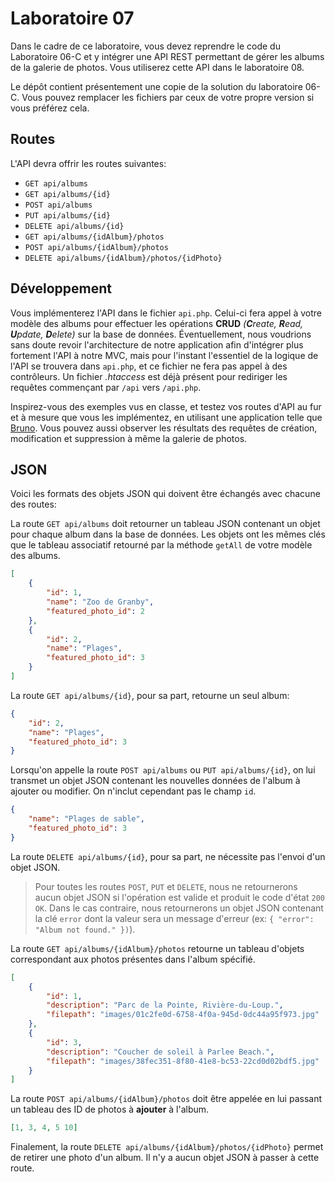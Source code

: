 # Laboratoire 07

Dans le cadre de ce laboratoire, vous devez reprendre le code du Laboratoire 06-C et y intégrer une API REST permettant de gérer les albums de la galerie de photos. Vous utiliserez cette API dans le laboratoire 08.

Le dépôt contient présentement une copie de la solution du laboratoire 06-C. Vous pouvez remplacer les fichiers par ceux de votre propre version si vous préférez cela.

## Routes

L'API devra offrir les routes suivantes:

* `GET api/albums`
* `GET api/albums/{id}`
* `POST api/albums`
* `PUT api/albums/{id}`
* `DELETE api/albums/{id}`
* `GET api/albums/{idAlbum}/photos`
* `POST api/albums/{idAlbum}/photos`
* `DELETE api/albums/{idAlbum}/photos/{idPhoto}`

## Développement

Vous implémenterez l'API dans le fichier `api.php`. Celui-ci fera appel à votre modèle des albums pour effectuer les opérations **CRUD** *(**C**reate, **R**ead, **U**pdate, **D**elete)* sur la base de données. Éventuellement, nous voudrions sans doute revoir l'architecture de notre application afin d'intégrer plus fortement l'API à notre MVC, mais pour l'instant l'essentiel de la logique de l'API se trouvera dans `api.php`, et ce fichier ne fera pas appel à des contrôleurs. Un fichier *.htaccess* est déjà présent pour rediriger les requêtes commençant par `/api` vers `/api.php`.

Inspirez-vous des exemples vus en classe, et testez vos routes d'API au fur et à mesure que vous les implémentez, en utilisant une application telle que [Bruno](https://www.usebruno.com/). Vous pouvez aussi observer les résultats des requêtes de création, modification et suppression à même la galerie de photos.

## JSON

Voici les formats des objets JSON qui doivent être échangés avec chacune des routes:

La route `GET api/albums` doit retourner un tableau JSON contenant un objet pour chaque album dans la base de données. Les objets ont les mêmes clés que le tableau associatif retourné par la méthode `getAll` de votre modèle des albums.

```json
[
    {
        "id": 1,
        "name": "Zoo de Granby",
        "featured_photo_id": 2
    },
    {
        "id": 2,
        "name": "Plages",
        "featured_photo_id": 3
    }
]
```

La route `GET api/albums/{id}`, pour sa part, retourne un seul album:

```json
{
    "id": 2,
    "name": "Plages",
    "featured_photo_id": 3
}
```

Lorsqu'on appelle la route `POST api/albums` ou `PUT api/albums/{id}`, on lui transmet un objet JSON contenant les nouvelles données de l'album à ajouter ou modifier. On n'inclut cependant pas le champ `id`.

```json
{
    "name": "Plages de sable",
    "featured_photo_id": 3
}
```

La route `DELETE api/albums/{id}`, pour sa part, ne nécessite pas l'envoi d'un objet JSON.

> Pour toutes les routes `POST`, `PUT` et `DELETE`, nous ne retournerons aucun objet JSON si l'opération est valide et produit le code d'état `200 OK`. Dans le cas contraire, nous retournerons un objet JSON contenant la clé `error` dont la valeur sera un message d'erreur (ex: `{ "error": "Album not found." })`).

La route `GET api/albums/{idAlbum}/photos` retourne un tableau d'objets correspondant aux photos présentes dans l'album spécifié.

```json
[
    {
        "id": 1,
        "description": "Parc de la Pointe, Rivière-du-Loup.",
        "filepath": "images/01c2fe0d-6758-4f0a-945d-0dc44a95f973.jpg"
    },
    {
        "id": 3,
        "description": "Coucher de soleil à Parlee Beach.",
        "filepath": "images/38fec351-8f80-41e8-bc53-22cd0d02bdf5.jpg"
    }
]
```

La route `POST api/albums/{idAlbum}/photos` doit être appelée en lui passant un tableau des ID de photos à **ajouter** à l'album.

```json
[1, 3, 4, 5 10]
```

Finalement, la route `DELETE api/albums/{idAlbum}/photos/{idPhoto}` permet de retirer une photo d'un album. Il n'y a aucun objet JSON à passer à cette route.
